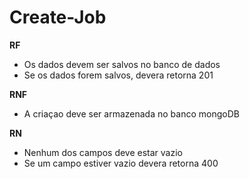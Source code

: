 # Create-Job

**RF**
  - Os dados devem ser salvos no banco de dados
  - Se os dados forem salvos, devera retorna 201

**RNF**
  - A criaçao deve ser armazenada no banco mongoDB

**RN**
  - Nenhum dos campos deve estar vazio
  - Se um campo estiver vazio devera retorna 400
